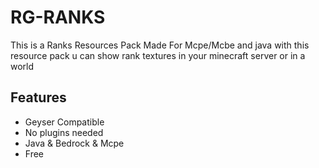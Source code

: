 # RG-RANKS
This is a Ranks Resources Pack Made For Mcpe/Mcbe and java with this resource pack u can show rank textures in your minecraft server or in a world 

## Features

- Geyser Compatible
- No plugins needed
- Java & Bedrock & Mcpe
- Free
